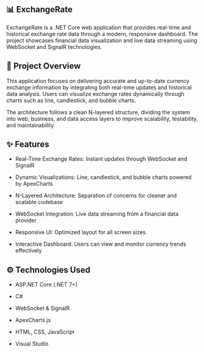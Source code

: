 ## 📊 ExchangeRate
ExchangeRate is a .NET Core web application that provides real-time and historical exchange rate data through a modern, responsive dashboard. The project showcases financial data visualization and live data streaming using WebSocket and SignalR technologies.

## 📌 Project Overview
This application focuses on delivering accurate and up-to-date currency exchange information by integrating both real-time updates and historical data analysis. Users can visualize exchange rates dynamically through charts such as line, candlestick, and bubble charts.

The architecture follows a clean N-layered structure, dividing the system into web, business, and data access layers to improve scalability, testability, and maintainability.

## ✨ Features
- Real-Time Exchange Rates: Instant updates through WebSocket and SignalR

- Dynamic Visualizations: Line, candlestick, and bubble charts powered by ApexCharts

- N-Layered Architecture: Separation of concerns for cleaner and scalable codebase

- WebSocket Integration: Live data streaming from a financial data provider

- Responsive UI: Optimized layout for all screen sizes

- Interactive Dashboard: Users can view and monitor currency trends effectively

## ⚙️ Technologies Used
- ASP.NET Core (.NET 7+)

- C#

- WebSocket & SignalR

- ApexCharts.js

- HTML, CSS, JavaScript

- Visual Studio
  

